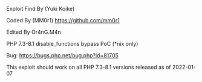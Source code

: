  Exploit Find By (Yuki Koike) 
 
 Coded By (MM0r1) https://github.com/mm0r1
 
 Edited By Or4nG.M4n
 
 PHP 7.3-8.1 disable_functions bypass PoC (*nix only)

 Bug: https://bugs.php.net/bug.php?id=81705
 
 This exploit should work on all PHP 7.3-8.1 versions
 released as of 2022-01-07
